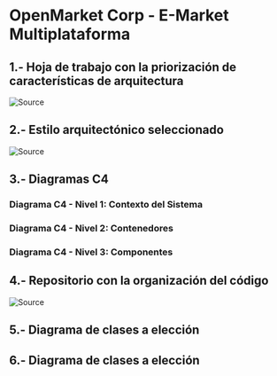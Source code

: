 # OpenMarket Corp - E-Market Multiplataforma

## 1.- Hoja de trabajo con la priorización de características de arquitectura
![Source](https://i.imgur.com/ODfr6Fs.png)
## 2.- Estilo arquitectónico seleccionado
![Source](https://i.imgur.com/QLYEHxh.png)
## 3.- Diagramas C4
### Diagrama C4 - Nivel 1: Contexto del Sistema
### Diagrama C4 - Nivel 2: Contenedores
### Diagrama C4 - Nivel 3: Componentes

## 4.-  Repositorio con la organización del código
![Source](https://i.imgur.com/tTFKAdf.png)

## 5.-  Diagrama de clases a elección
## 6.-  Diagrama de clases a elección

